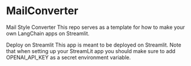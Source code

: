 # MailConverter
Mail Style Converter
This repo serves as a template for how to make your own LangChain apps on Streamlit.

Deploy on Streamlit
This app is meant to be deployed on Streamlit. Note that when setting up your StreamLit app you should make sure to add OPENAI_API_KEY as a secret environment variable.

